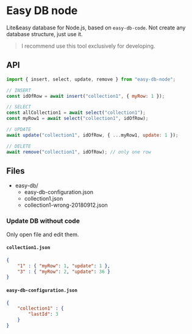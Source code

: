 # Easy DB node

Lite&easy database for Node.js, based on `easy-db-code`.
Not create any database structure, just use it.

> I recommend use this tool exclusively for developing.

## API

```js
import { insert, select, update, remove } from "easy-db-node";

// INSERT
const idOfRow = await insert("collection1", { myRow: 1 });

// SELECT
const allCollection1 = await select("collection1");
const myRow1 = await select("collection1", idOfRow);

// UPDATE
await update("collection1", idOfRow, { ...myRow1, update: 1 });

// DELETE
await remove("collection1", idOfRow); // only one row
```

## Files

* easy-db/
  * easy-db-configuration.json
  * collection1.json
  * collection1-wrong-20180912.json

### Update DB without code

Only open file and edit them.

#### `collection1.json`

```json
{
    "1" : { "myRow": 1, "update": 1 },
    "3" : { "myRow": 2, "update": 36 }
}
```

#### `easy-db-configuration.json`

```json
{
    "collection1" : {
        "lastId": 3
    }
}
```
